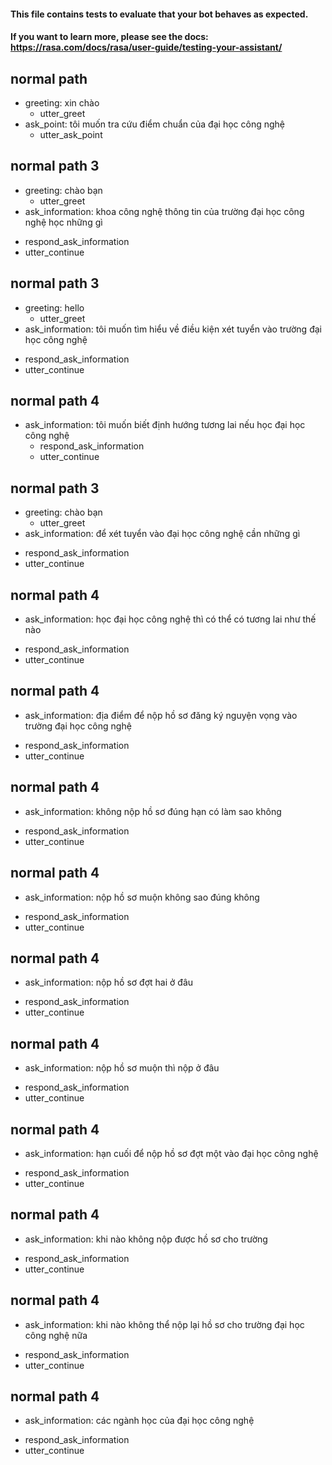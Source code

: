 #### This file contains tests to evaluate that your bot behaves as expected.
#### If you want to learn more, please see the docs: https://rasa.com/docs/rasa/user-guide/testing-your-assistant/

## normal path
* greeting: xin chào
  - utter_greet
* ask_point: tôi muốn tra cứu điểm chuẩn của đại học công nghệ
  - utter_ask_point

## normal path 3
* greeting: chào bạn
  - utter_greet
* ask_information: khoa công nghệ thông tin của trường đại học công nghệ học những gì
 - respond_ask_information
 - utter_continue


## normal path 3
* greeting: hello
  - utter_greet
* ask_information: tôi muốn tìm hiểu về điều kiện xét tuyển vào trường đại học công nghệ
 - respond_ask_information
 - utter_continue

## normal path 4
* ask_information: tôi muốn biết định hướng tương lai nếu học đại học công nghệ
  - respond_ask_information
  - utter_continue
## normal path 3
* greeting: chào bạn
  - utter_greet
* ask_information: để xét tuyển vào đại học công nghệ cần những gì
 - respond_ask_information
 - utter_continue

## normal path 4
* ask_information: học đại học công nghệ thì có thể có tương lai như thế nào
 - respond_ask_information
 - utter_continue

 ## normal path 4
* ask_information: địa điểm để nộp hồ sơ đăng ký nguyện vọng vào trường đại học công nghệ
 - respond_ask_information
 - utter_continue

## normal path 4
* ask_information: không nộp hồ sơ đúng hạn có làm sao không
 - respond_ask_information
 - utter_continue

## normal path 4
* ask_information: nộp hồ sơ muộn không sao đúng không
 - respond_ask_information
 - utter_continue

## normal path 4
* ask_information: nộp hồ sơ đợt hai ở đâu
 - respond_ask_information
 - utter_continue

## normal path 4
* ask_information: nộp hồ sơ muộn thì nộp ở đâu
 - respond_ask_information
 - utter_continue

 
## normal path 4
* ask_information: hạn cuối để nộp hồ sơ đợt một vào đại học công nghệ
 - respond_ask_information
 - utter_continue


## normal path 4
* ask_information: khi nào không nộp được hồ sơ cho trường
 - respond_ask_information
 - utter_continue


## normal path 4
* ask_information: khi nào không thể nộp lại hồ sơ cho trường đại học công nghệ nữa
 - respond_ask_information
 - utter_continue

## normal path 4
* ask_information: các ngành học của đại học công nghệ
 - respond_ask_information
 - utter_continue